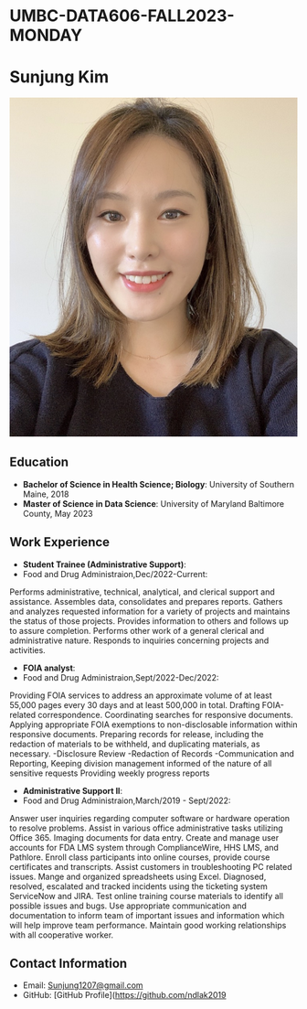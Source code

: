 # UMBC-DATA606-FALL2023-MONDAY
# Sunjung Kim
![Your Headshot](https://github.com/ndlak2019/UMBC-DATA606-FALL2023-MONDAY/blob/main/IMG_4999%20(1).jpg)
## Education
- **Bachelor of Science in Health Science; Biology**: University of Southern Maine, 2018
- **Master of Science in Data Science**: University of Maryland Baltimore County, May 2023

## Work Experience
- **Student Trainee (Administrative Support)**:
- Food and Drug Administraion,Dec/2022-Current:
  
Performs administrative, technical, analytical, and clerical support and assistance.
Assembles data, consolidates and prepares reports.
Gathers and analyzes requested information for a variety of projects and maintains the status of those projects.
Provides information to others and follows up to assure completion.
Performs other work of a general clerical and administrative nature.
Responds to inquiries concerning projects and activities.

- **FOIA analyst**:
- Food and Drug Administraion,Sept/2022-Dec/2022:
  
Providing FOIA services to address an approximate volume of at least 55,000 pages every 30 days and at least 500,000 in total.
Drafting FOIA-related correspondence.
Coordinating searches for responsive documents.
Applying appropriate FOIA exemptions to non-disclosable information within responsive documents.
Preparing records for release, including the redaction of materials to be withheld, and duplicating materials, as necessary.
-Disclosure Review
-Redaction of Records
-Communication and Reporting, Keeping division management informed of the nature of all sensitive requests
Providing weekly progress reports

- **Administrative Support II**:
- Food and Drug Administraion,March/2019 - Sept/2022:
  
Answer user inquiries regarding computer software or hardware operation to resolve problems.
Assist in various office administrative tasks utilizing Office 365.
Imaging documents for data entry.
Create and manage user accounts for FDA LMS system through ComplianceWire, HHS LMS, and Pathlore.
Enroll class participants into online courses, provide course certificates and transcripts.
Assist customers in troubleshooting PC related issues.
Mange and organized spreadsheets using Excel.
Diagnosed, resolved, escalated and tracked incidents using the ticketing system ServiceNow and JIRA.
Test online training course materials to identify all possible issues and bugs.
Use appropriate communication and documentation to inform team of important issues and information which will help improve team performance.
Maintain good working relationships with all cooperative worker.

## Contact Information
- Email: Sunjung1207@gmail.com
- GitHub: [GitHub Profile](https://github.com/ndlak2019
